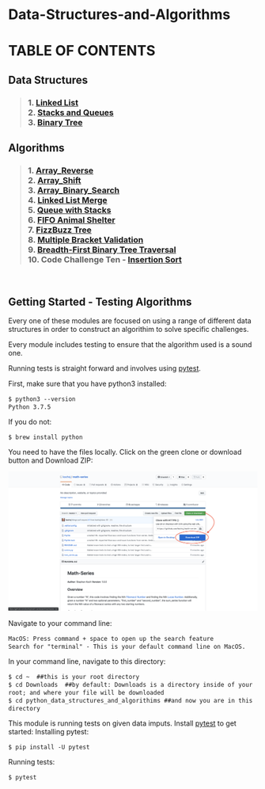 # Data-Structures-and-Algorithms

# TABLE OF CONTENTS
## Data Structures
> ### 1. [Linked List](https://github.com/kochsj/python-data-structures-and-algorithms/tree/master/Data-Structures/linked_list)<br>2. [Stacks and Queues](https://github.com/kochsj/python-data-structures-and-algorithms/tree/stack-and-queue/Data-Structures/stacks_and_queues)<br>3. [Binary Tree](https://github.com/kochsj/python-data-structures-and-algorithms/tree/stack-and-queue/Data-Structures/tree)
## Algorithms
> ### 1. [Array_Reverse](https://github.com/kochsj/python-data-structures-and-algorithms/tree/master/challenges/array_reverse)<br>2. [Array_Shift](https://github.com/kochsj/python-data-structures-and-algorithms/tree/master/challenges/array_shift)<br>3. [Array_Binary_Search](https://github.com/kochsj/python-data-structures-and-algorithms/tree/master/challenges/array_binary_search)<br>4. [Linked List Merge](https://github.com/kochsj/python-data-structures-and-algorithms/tree/master/challenges/ll_merge)<br>5.  [Queue with Stacks](https://github.com/kochsj/python-data-structures-and-algorithms/tree/master/challenges/queue_with_stacks)<br>6. [FIFO Animal Shelter](https://github.com/kochsj/python-data-structures-and-algorithms/tree/master/challenges/fifo_animal_shelter)<br>7. [FizzBuzz Tree](https://github.com/kochsj/python-data-structures-and-algorithms/tree/master/challenges/fizz_buzz_tree)<br>8. [Multiple Bracket Validation](https://github.com/kochsj/python-data-structures-and-algorithms/tree/master/challenges/multi_bracket_validation)<br>9. [Breadth-First Binary Tree Traversal](https://github.com/kochsj/python-data-structures-and-algorithms/tree/master/challenges/breadth_first_tree)<br>10. Code Challenge Ten - [Insertion Sort](https://github.com/kochsj/python-data-structures-and-algorithms/tree/master/challenges/insertion_sort)
<br>

## Getting Started - Testing Algorithms
Every one of these modules are focused on using a range of different data structures in order to construct an algorithim to solve specific challenges.

Every module includes testing to ensure that the algorithm used is a sound one. 

Running tests is straight forward and involves using [pytest](https://docs.pytest.org/en/latest/). 

First, make sure that you have python3 installed:
```
$ python3 --version
Python 3.7.5
```
If you do not:
```
$ brew install python
```
You need to have the files locally. Click on the green clone or download button and Download ZIP:

![Click_to_download](assets/Click_to_download.png)

Navigate to your command line:
```
MacOS: Press command + space to open up the search feature
Search for "terminal" - This is your default command line on MacOS.
```
In your command line, navigate to this directory:
```
$ cd ~  ##this is your root directory
$ cd Downloads  ##by default: Downloads is a directory inside of your root; and where your file will be downloaded
$ cd python_data_structures_and_algorithims ##and now you are in this directory
```
This module is running tests on given data imputs. Install [pytest](https://docs.pytest.org/en/latest/getting-started.html) to get started:
Installing pytest:
```
$ pip install -U pytest
```
Running tests:
```
$ pytest
```
